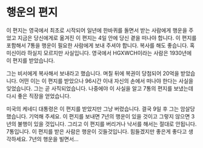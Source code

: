 
 <head>
  <meta charset="UTF-8">
 </head>
 
 <body>
 <h1>행운의 편지</h1>
<p>이 편지는 영국에서 최초로 시작되어 일년에 한바퀴를 돌면서 받는 사람에게 행운을 주었고 지금은 당신에게로 옮겨진 이 편지는 4일 안에 당신 곁을 떠나야 합니다. 
이 편지를 포함해서 7통을 행운이 필요한 사람에게 보내 주셔야 합니다. 복사를 해도 좋습니다. 혹 미신이라 하실지 모르지만 사실입니다.
영국에서 HGXWCH이라는 사람은 1930년에 이 편지를 받았습니다. 

<p>그는 비서에게 복사해서 보내라고 했습니다. 며칠 뒤에 복권이 당첨되어 20억을 받았습니다. 
어떤 이는 이 편지를 받았으나 96시간 이내 자신의 손에서 떠나야 한다는 사실을 잊었습니다. 그는 곧 사직되었습니다. 
나중에야 이 사실을 알고 7통의 편지를 보냈는데 다시 좋은 직장을 얻었습니다. </p1>

<p>미국의 케네디 대통령은 이 편지를 받았지만 그냥 버렸습니다. 
결국 9일 후 그는 암살당했습니다. 기억해 주세요. 이 편지를 보내면 7년의 행운이 있을 것이고 그렇지 않으면 3년의 불행이 있을 것입니다. 
 그리고 이 편지를 버리거나 낙서를 해서는 절대로 안됩니다. 7통입니다. 이 편지를 받은 사람은 행운이 깃들것입니다. 힘들겠지만 좋은게 좋다고 생각하세요. 
 7년의 행운을 빌면서...</p2>

 </body>
</html>
